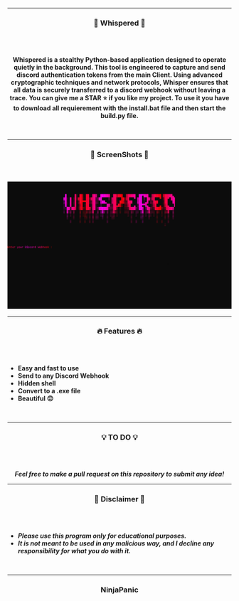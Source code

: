 -----

### <p align="center">🤫 Whispered 🤫</p>

<br><br>
<p align="center">
<strong>
Whispered is a stealthy Python-based application designed to operate quietly in the background. This tool is engineered to capture and send discord authentication tokens from the main Client. Using advanced cryptographic techniques and network protocols, Whisper ensures that all data is securely transferred to a discord webhook without leaving a trace. You can give me a STAR ⭐ if you like my project.
To use it you have to download all requierement with the install.bat file and then start the build.py file. 
</strong>
</p>
<br>

-----

### <p align="center">👀 ScreenShots 👀</p>

<br><br>
<img src="https://raw.githubusercontent.com/NinjaPanic/Images/refs/heads/main/Whispered_Capture.png">
<br>

-----

### <p align="center">🔥 Features 🔥</p>

<br><br>
<strong>
* Easy and fast to use
* Send to any Discord Webhook
* Hidden shell
* Convert to a .exe file
* Beautiful 🙃
</strong>
<br>

-----

### <p align="center">💡 TO DO 💡</p>

<br><br>
<p align="center"><strong><i>Feel free to make a pull request on this repository to submit any idea!</i></strong</p>
<br>

-----

### <p align="center">📌 Disclaimer 📌</p>

<br><br>
* ***Please use this program only for educational purposes.***
* ***It is not meant to be used in any malicious way, and I decline any responsibility for what you do with it.***
<br>

-----

### <p align="center">NinjaPanic</p>
